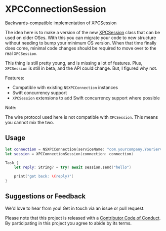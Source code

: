# XPCConnectionSession
Backwards-compatible implementation of XPCSession

The idea here is to make a version of the new [XPCSession][xpcsession] class that can be used on older OSes. With this you can migrate your code to new structure without needing to bump your minimum OS version. When that time finally does come, minimal code changes should be required to move over to the real `XPCSession`.

This thing is still pretty young, and is missing a lot of features. Plus, `XPCSession` is still in beta, and the API could change. But, I figured why not.

Features:

- Compatible with existing `NSXPCConnection` instances
- Swift concurrency support
- `XPCSession` extensions to add Swift concurrency support where possible

Note:

The wire protocol used here is not compatible with `XPCSession`. This means you cannot mix the two.

## Usage

```swift
let connection = NSXPCConnection(serviceName: "com.yourcompany.YourService")
let session = XPCConnectionSession(connection: connection)

Task {
    let reply: String? = try? await session.send("hello")

    print("got back: \(reply)")
}
```

## Suggestions or Feedback

We'd love to hear from you! Get in touch via an issue or pull request.

Please note that this project is released with a [Contributor Code of Conduct](CODE_OF_CONDUCT.md). By participating in this project you agree to abide by its terms.

[xpcsession]: https://developer.apple.com/documentation/xpc/xpcsession
